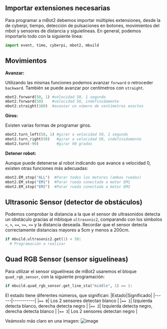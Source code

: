 ## Importar extensiones necesarias

Para programar a mBot2 debemos importar múltiples extensiones, desde la de cyberpi, tiempo, detección de pulsaciones en botones, movimientos del mbot y sensores de distancia y siguielíneas. En general, podemos importarlo todo con la siguiente línea:

```python
import event, time, cyberpi, mbot2, mbuild
```

## Movimientos

**Avanzar:**

Utilizando las mismas funciones podemos avanzar `forward` o retroceder `backward`. También se puede avanzar por centímetros con `straight`.
```python
mbot2.forward(50, 1) #velocidad 50, 1 segundo
mbot2.forward(50)    #velocidad 50, indefinidamente
mbot2.straight(100)  #avanzar un número de centímetros exactos
```

**Giros:**

Existen varias formas de programar giros.
```python
mbot2.turn_left(50, 1) #girar a velocidad 50, 1 segundo
mbot2.turn_right(50)   #girar a velocidad 50, indefinidamente
mbot2.turn(-90)        #girar 90 grados
```

**Detener robot:**

Aunque puede detenerse al robot indicando que avance a velocidad 0, existen otras funciones más adecuadas:
```python
mbot2.EM_stop("ALL")  #Parar todos los motores (ambas ruedas)
mbot2.EM_stop("EM1")  #Parar rueda conectada a motor EM1
mbot2.EM_stop("EM2")  #Parar rueda conectada a motor EM2
```

## Ultrasonic Sensor (detector de obstáculos)

Podemos comprobar la distancia a la que el sensor de ultrasonidos detecta un obstáculo gracias al mbloque `ultrasonic2`, comparando con los símbolos `<`, `>`, `==`, `>=`, `<=` y la distancia deseada. Recordar que el sensor detecta correctamente distancias mayores a 5cm y menos a 200cm.

```python
if mbuild.ultrasonic2.get(1) < 50:
  # Programación a realizar
```

## Quad RGB Sensor (sensor siguelíneas)

Para utilizar el sensor siguelíneas de mBot2 usaremos el bloque `quad_rgb_sensor`, con la siguiente programación:
```python
if mbuild.quad_rgb_sensor.get_line_sta("middle", 1) == 1:
```
El estado tiene diferentes números, que significan:
|Estado|Significado|
|------|-----------|
|`== 0`| Los 2 sensores detectan blanco |
|`== 1`| Izquierda detecta blanco, derecha detecta negro |
|`== 2`| Izquierda detecta negro, derecha detecta blanco |
|`== 3`| Los 2 sensores detectan negro |

Veámoslo más claro en una imagen:
![image](https://github.com/user-attachments/assets/39c763df-835b-4a85-befe-d813fa136b41)

